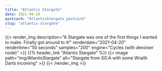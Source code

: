 ```yaml
---
title: "Atlantis Stargate"
date: 2021-04-20
postcard: "AtlantisStargate_postcard"
slug: "atlantis-stargate"
---
```


{{< render_img
  description="A Stargate was one of the first things I wanted to make. Finally got around to it!"
  renderdate="2021-04-20"
  rendertime="50 seconds"
  samples="200"
  engine="Cycles (with denoiser node)" >}}
{{% header_link "Atlantis Stargate" %}}
{{< image path="img/AtlantisStargate" alt="Stargate from SG:A with some Wraith Darts incoming" >}}
{{< /render_img >}}

